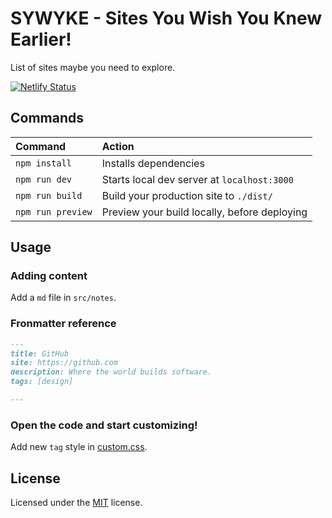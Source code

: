 # SYWYKE - Sites You Wish You Knew Earlier!

List of sites maybe you need to explore.

[![Netlify Status](https://api.netlify.com/api/v1/badges/29fb5801-c988-4cea-b31a-ad3c96bdbad6/deploy-status)](https://app.netlify.com/sites/sywyke/deploys)

## Commands

| Command           | Action                                       |
| :---------------- | :------------------------------------------- |
| `npm install`     | Installs dependencies                        |
| `npm run dev`     | Starts local dev server at `localhost:3000`  |
| `npm run build`   | Build your production site to `./dist/`      |
| `npm run preview` | Preview your build locally, before deploying |

## Usage

### Adding content

Add a `md` file in `src/notes`.

### Fronmatter reference

```md
---
title: GitHub
site: https://github.com
description: Where the world builds software.
tags: [design]

---
```

### Open the code and start customizing!

Add new `tag` style in [custom.css](./src/styles/custom.css).

## License

Licensed under the [MIT](LICENSE) license.
